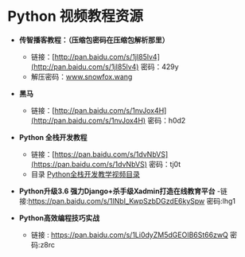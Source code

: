 # Python 视频教程资源

* **传智播客教程：（压缩包密码在压缩包解析那里）**
   - 链接：[http://pan.baidu.com/s/1jI85lv4](http://pan.baidu.com/s/1jI85lv4) 密码：429y
   - 解压密码：www.snowfox.wang

* **黑马**
   - 链接：[http://pan.baidu.com/s/1nvJox4H](http://pan.baidu.com/s/1nvJox4H) 密码：h0d2

* **Python 全栈开发教程**
    - 链接：[https://pan.baidu.com/s/1dvNbVS](https://pan.baidu.com/s/1dvNbVS) 密码：tj0t
    - 目录 [Python全栈开发教学视频目录](/Res/Python全栈开发教学视频目录.md)

* **Python升级3.6 强力Django+杀手级Xadmin打造在线教育平台**
    -链接:https://pan.baidu.com/s/1INbI_KwpSzbDGzdE6kySpw  密码:lhg1


* **Python高效编程技巧实战**
    - 链接 : https://pan.baidu.com/s/1Li0dyZM5dGEOIB6St66zwQ  密码:z8rc


